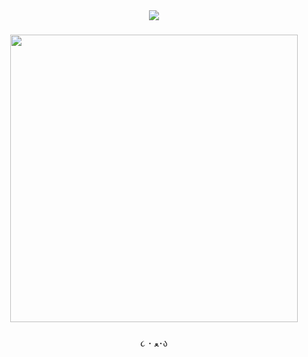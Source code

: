 <div align="center">
  <img src="https://visitor-badge.laobi.icu/badge?page_id=tofucin.tofucin&left_color=white&right_color=yellowgreen&left_text=%F0%9F%90%BE"  />
</div>

###

<div align="center">
  <img height="460" src="https://cdn.discordapp.com/attachments/1316229098556624947/1386535830608416768/D2A3602B-5832-4578-A5EC-01933DD351C4.gif?ex=685a0f9e&is=6858be1e&hm=1cea8c48909e26465a7c5f4e66316e3c5167ecaf42b33b6c6721dd080be7763f& ttps://images.app.goo.gl/CcPcBN1Fqu7Bautd7"  />
</div>

###

<p align="center">૮ ･ ﻌ･ა</p>

###
